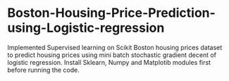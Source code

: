 # Boston-Housing-Price-Prediction-using-Logistic-regression
Implemented Supervised learning on Scikit Boston housing prices dataset to predict housing prices using mini batch stochastic gradient decent of logistic regression.
Install Sklearn, Numpy and Matplotib modules first before running the code.
